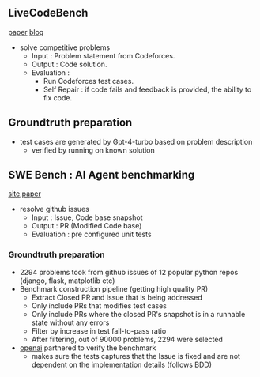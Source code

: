 ## LiveCodeBench
[paper](https://arxiv.org/pdf/2403.07974)
[blog](https://huggingface.co/blog/leaderboard-livecodebench)
- solve competitive problems
  - Input : Problem statement from Codeforces.
  - Output : Code solution.
  - Evaluation :
    - Run Codeforces test cases.
    - Self Repair : if code fails and feedback is provided, the ability to fix code.
## Groundtruth preparation
- test cases are generated by Gpt-4-turbo based on problem description
  - verified by running on known solution

## SWE Bench : AI Agent benchmarking
[site](https://www.swebench.com/),[paper](https://arxiv.org/pdf/2310.06770v2)
- resolve github issues
  - Input : Issue, Code base snapshot
  - Output : PR (Modified Code base)
  - Evaluation : pre configured unit tests
### Groundtruth preparation
- 2294 problems took from github issues of 12 popular python repos (django, flask, matplotlib etc)
- Benchmark construction pipeline (getting high quality PR)
  - Extract Closed PR and Issue that is being addressed 
  - Only include PRs that modifies test cases
  - Only include PRs where the closed PR's snapshot is in a runnable state without any errors
  - Filter by increase in test fail-to-pass ratio
  - After filtering, out of 90000 problems, 2294 were selected
- [openai](https://openai.com/index/introducing-swe-bench-verified) partnered to verify the benchmark
  - makes sure the tests captures that the Issue is fixed and are not dependent on the implementation details (follows BDD)